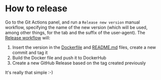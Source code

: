 # How to release

Go to the Git Actions panel, and run a `Release new version` manual workflow, specifying the name of the new version (which will be used, among other things, for the tab and the suffix of the user-agent).
The [Release workflow](.github/workflows/create-release.yml) will:

1. Insert the version in the [Dockerfile](./Dockerfile) and [README.md](./README.md) files, create a new commit and tag it
2. Build the Docker file and push it to DockerHub
3. Create a new GitHub Release based on the tag created previously

It's really that simple :-)
